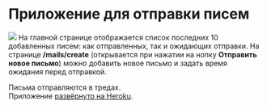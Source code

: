 # Приложение для отправки писем
![](https://i.imgur.com/NpKyr71.png)
На главной странице отображается список последних 10 добавленных писем: как отправленных, так и ожидающих отправки. 
На странице **/mails/create** (открывается при нажатии на нопку **Отправить новое письмо**) можно добавить новое письмо и задать время ожидания перед отправкой.  
  
Письма отправляются в тредах.  
Приложение [развёрнуто на Heroku](https://floating-mesa-23423.herokuapp.com/).
